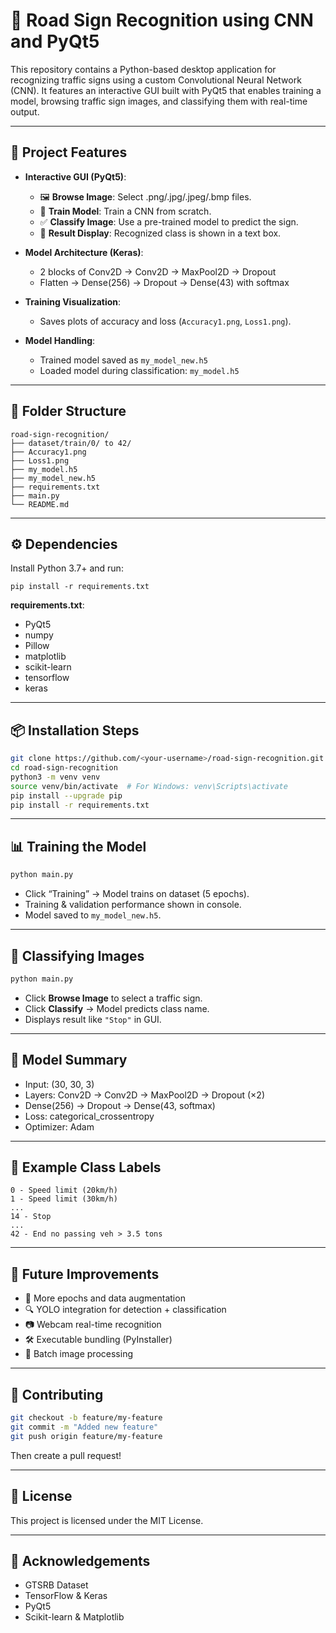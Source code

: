 # 🚦 Road Sign Recognition using CNN and PyQt5

This repository contains a Python-based desktop application for recognizing traffic signs using a custom Convolutional Neural Network (CNN). It features an interactive GUI built with PyQt5 that enables training a model, browsing traffic sign images, and classifying them with real-time output.

---

## 📌 Project Features

- **Interactive GUI (PyQt5)**:
  - 🖼️ **Browse Image**: Select .png/.jpg/.jpeg/.bmp files.
  - 🧠 **Train Model**: Train a CNN from scratch.
  - ✅ **Classify Image**: Use a pre-trained model to predict the sign.
  - 📢 **Result Display**: Recognized class is shown in a text box.

- **Model Architecture (Keras)**:
  - 2 blocks of Conv2D → Conv2D → MaxPool2D → Dropout
  - Flatten → Dense(256) → Dropout → Dense(43) with softmax

- **Training Visualization**:
  - Saves plots of accuracy and loss (`Accuracy1.png`, `Loss1.png`).

- **Model Handling**:
  - Trained model saved as `my_model_new.h5`
  - Loaded model during classification: `my_model.h5`

---

## 📁 Folder Structure
```
road-sign-recognition/
├── dataset/train/0/ to 42/
├── Accuracy1.png
├── Loss1.png
├── my_model.h5
├── my_model_new.h5
├── requirements.txt
├── main.py
└── README.md
```

---

## ⚙️ Dependencies
Install Python 3.7+ and run:
```
pip install -r requirements.txt
```
**requirements.txt**:
- PyQt5
- numpy
- Pillow
- matplotlib
- scikit-learn
- tensorflow
- keras

---

## 📦 Installation Steps
```bash
git clone https://github.com/<your-username>/road-sign-recognition.git
cd road-sign-recognition
python3 -m venv venv
source venv/bin/activate  # For Windows: venv\Scripts\activate
pip install --upgrade pip
pip install -r requirements.txt
```

---

## 📊 Training the Model
```bash
python main.py
```
- Click “Training” → Model trains on dataset (5 epochs).
- Training & validation performance shown in console.
- Model saved to `my_model_new.h5`.

---

## 🧪 Classifying Images
```bash
python main.py
```
- Click **Browse Image** to select a traffic sign.
- Click **Classify** → Model predicts class name.
- Displays result like `"Stop"` in GUI.

---

## 🧠 Model Summary
- Input: (30, 30, 3)
- Layers: Conv2D → Conv2D → MaxPool2D → Dropout (×2)
- Dense(256) → Dropout → Dense(43, softmax)
- Loss: categorical_crossentropy
- Optimizer: Adam

---

## 🔖 Example Class Labels
```
0 - Speed limit (20km/h)
1 - Speed limit (30km/h)
...
14 - Stop
...
42 - End no passing veh > 3.5 tons
```

---

## 🚀 Future Improvements
- 🔁 More epochs and data augmentation
- 🔍 YOLO integration for detection + classification
- 📷 Webcam real-time recognition
- 🛠️ Executable bundling (PyInstaller)
- 📂 Batch image processing

---

## 🤝 Contributing
```bash
git checkout -b feature/my-feature
git commit -m "Added new feature"
git push origin feature/my-feature
```
Then create a pull request!

---

## 📄 License
This project is licensed under the MIT License.

---

## 🙏 Acknowledgements
- GTSRB Dataset
- TensorFlow & Keras
- PyQt5
- Scikit-learn & Matplotlib
